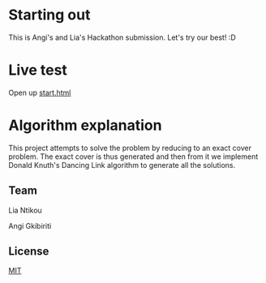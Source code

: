 # Starting out 
This is Angi's and Lia's Hackathon submission. Let's try our best! :D

# Live test
Open up [start.html](../blob/master/start.html)

# Algorithm explanation
This project attempts to solve the problem by reducing to an exact cover problem. The exact cover is thus generated and then from it we implement Donald Knuth's Dancing Link algorithm to generate all the solutions.

## Team
Lia Ntikou

Angi Gkibiriti
## License

[MIT](LICENSE)
